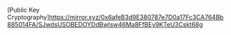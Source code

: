[Public Key Cryptography]https://mirror.xyz/0x6afeB3d9E380787e7D0a17Fc3CA764Bb885014FA/SJwdsUSOBEDOYDdBwIsw46Ma8FfBEy9KTeU3Cskt68g
